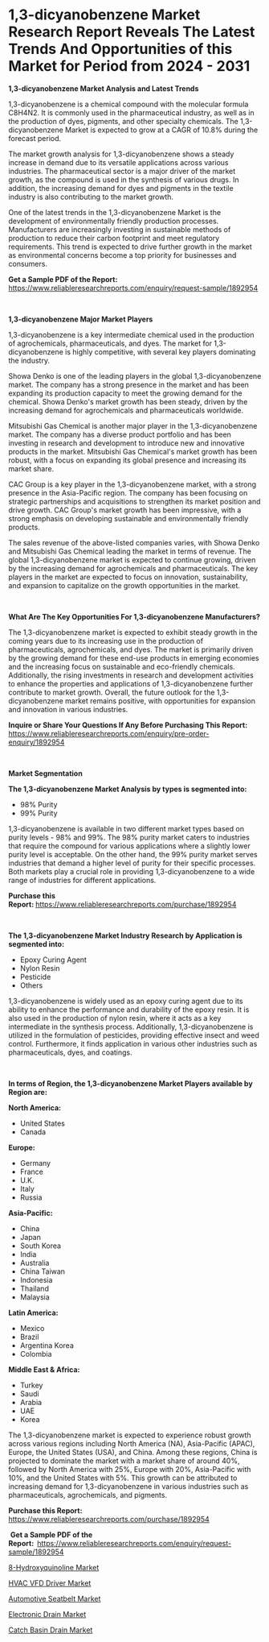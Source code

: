 <p><h1>1,3-dicyanobenzene Market Research Report Reveals The Latest Trends And Opportunities of this Market for Period from 2024 - 2031</h1></p><p><strong>1,3-dicyanobenzene Market Analysis and Latest Trends</strong></p>
<p><p>1,3-dicyanobenzene is a chemical compound with the molecular formula C8H4N2. It is commonly used in the pharmaceutical industry, as well as in the production of dyes, pigments, and other specialty chemicals. The 1,3-dicyanobenzene Market is expected to grow at a CAGR of 10.8% during the forecast period.</p><p>The market growth analysis for 1,3-dicyanobenzene shows a steady increase in demand due to its versatile applications across various industries. The pharmaceutical sector is a major driver of the market growth, as the compound is used in the synthesis of various drugs. In addition, the increasing demand for dyes and pigments in the textile industry is also contributing to the market growth.</p><p>One of the latest trends in the 1,3-dicyanobenzene Market is the development of environmentally friendly production processes. Manufacturers are increasingly investing in sustainable methods of production to reduce their carbon footprint and meet regulatory requirements. This trend is expected to drive further growth in the market as environmental concerns become a top priority for businesses and consumers.</p></p>
<p><strong>Get a Sample PDF of the Report:&nbsp;</strong> <a href="https://www.reliableresearchreports.com/enquiry/request-sample/1892954">https://www.reliableresearchreports.com/enquiry/request-sample/1892954</a></p>
<p>&nbsp;</p>
<p><strong>1,3-dicyanobenzene Major Market Players</strong></p>
<p><p>1,3-dicyanobenzene is a key intermediate chemical used in the production of agrochemicals, pharmaceuticals, and dyes. The market for 1,3-dicyanobenzene is highly competitive, with several key players dominating the industry.</p><p>Showa Denko is one of the leading players in the global 1,3-dicyanobenzene market. The company has a strong presence in the market and has been expanding its production capacity to meet the growing demand for the chemical. Showa Denko's market growth has been steady, driven by the increasing demand for agrochemicals and pharmaceuticals worldwide.</p><p>Mitsubishi Gas Chemical is another major player in the 1,3-dicyanobenzene market. The company has a diverse product portfolio and has been investing in research and development to introduce new and innovative products in the market. Mitsubishi Gas Chemical's market growth has been robust, with a focus on expanding its global presence and increasing its market share.</p><p>CAC Group is a key player in the 1,3-dicyanobenzene market, with a strong presence in the Asia-Pacific region. The company has been focusing on strategic partnerships and acquisitions to strengthen its market position and drive growth. CAC Group's market growth has been impressive, with a strong emphasis on developing sustainable and environmentally friendly products.</p><p>The sales revenue of the above-listed companies varies, with Showa Denko and Mitsubishi Gas Chemical leading the market in terms of revenue. The global 1,3-dicyanobenzene market is expected to continue growing, driven by the increasing demand for agrochemicals and pharmaceuticals. The key players in the market are expected to focus on innovation, sustainability, and expansion to capitalize on the growth opportunities in the market.</p></p>
<p>&nbsp;</p>
<p><strong>What Are The Key Opportunities For 1,3-dicyanobenzene Manufacturers?</strong></p>
<p><p>The 1,3-dicyanobenzene market is expected to exhibit steady growth in the coming years due to its increasing use in the production of pharmaceuticals, agrochemicals, and dyes. The market is primarily driven by the growing demand for these end-use products in emerging economies and the increasing focus on sustainable and eco-friendly chemicals. Additionally, the rising investments in research and development activities to enhance the properties and applications of 1,3-dicyanobenzene further contribute to market growth. Overall, the future outlook for the 1,3-dicyanobenzene market remains positive, with opportunities for expansion and innovation in various industries.</p></p>
<p><strong>Inquire or Share Your Questions If Any Before Purchasing This Report:</strong> <a href="https://www.reliableresearchreports.com/enquiry/pre-order-enquiry/1892954">https://www.reliableresearchreports.com/enquiry/pre-order-enquiry/1892954</a></p>
<p>&nbsp;</p>
<p><strong>Market Segmentation</strong></p>
<p><strong>The 1,3-dicyanobenzene Market Analysis by types is segmented into:</strong></p>
<p><ul><li>98% Purity</li><li>99% Purity</li></ul></p>
<p><p>1,3-dicyanobenzene is available in two different market types based on purity levels - 98% and 99%. The 98% purity market caters to industries that require the compound for various applications where a slightly lower purity level is acceptable. On the other hand, the 99% purity market serves industries that demand a higher level of purity for their specific processes. Both markets play a crucial role in providing 1,3-dicyanobenzene to a wide range of industries for different applications.</p></p>
<p><strong>Purchase this Report:&nbsp;</strong><a href="https://www.reliableresearchreports.com/purchase/1892954">https://www.reliableresearchreports.com/purchase/1892954</a></p>
<p>&nbsp;</p>
<p><strong>The 1,3-dicyanobenzene Market Industry Research by Application is segmented into:</strong></p>
<p><ul><li>Epoxy Curing Agent</li><li>Nylon Resin</li><li>Pesticide</li><li>Others</li></ul></p>
<p><p>1,3-dicyanobenzene is widely used as an epoxy curing agent due to its ability to enhance the performance and durability of the epoxy resin. It is also used in the production of nylon resin, where it acts as a key intermediate in the synthesis process. Additionally, 1,3-dicyanobenzene is utilized in the formulation of pesticides, providing effective insect and weed control. Furthermore, it finds application in various other industries such as pharmaceuticals, dyes, and coatings.</p></p>
<p>&nbsp;</p>
<p><strong>In terms of Region, the 1,3-dicyanobenzene Market Players available by Region are:</strong></p>
<p>
    <p> <strong> North America: </strong>
        <ul>
            <li>United States</li>
            <li>Canada</li>
        </ul>
        </p> 
    <p> <strong> Europe: </strong>
        <ul>
            <li>Germany</li>
            <li>France</li>
            <li>U.K.</li>
            <li>Italy</li>
            <li>Russia</li>
        </ul>
        </p> 
    <p> <strong> Asia-Pacific: </strong>
        <ul>
            <li>China</li>
            <li>Japan</li>
            <li>South Korea</li>
            <li>India</li>
            <li>Australia</li>
            <li>China Taiwan</li>
            <li>Indonesia</li>
            <li>Thailand</li>
            <li>Malaysia</li>
        </ul>
        </p> 
    <p> <strong> Latin America: </strong>
        <ul>
            <li>Mexico</li>
            <li>Brazil</li>
            <li>Argentina Korea</li>
            <li>Colombia</li>
        </ul>
        </p> 
    <p> <strong> Middle East & Africa: </strong>
        <ul>
            <li>Turkey</li>
            <li>Saudi</li>
            <li>Arabia</li>
            <li>UAE</li>
            <li>Korea</li>
        </ul>
    </p>
    </p>
<p><p>The 1,3-dicyanobenzene market is expected to experience robust growth across various regions including North America (NA), Asia-Pacific (APAC), Europe, the United States (USA), and China. Among these regions, China is projected to dominate the market with a market share of around 40%, followed by North America with 25%, Europe with 20%, Asia-Pacific with 10%, and the United States with 5%. This growth can be attributed to increasing demand for 1,3-dicyanobenzene in various industries such as pharmaceuticals, agrochemicals, and pigments.</p></p>
<p><strong>Purchase this Report: </strong><a href="https://www.reliableresearchreports.com/purchase/1892954">https://www.reliableresearchreports.com/purchase/1892954</a></p>
<p>&nbsp;<strong>Get a Sample PDF of the Report:&nbsp;&nbsp;</strong><a href="https://www.reliableresearchreports.com/enquiry/request-sample/1892954">https://www.reliableresearchreports.com/enquiry/request-sample/1892954</a></p>
<p><strong></strong></p>
<p><p><a href="https://military-diascia-e68.notion.site/8-Hydroxyquinoline-Market-Growth-Market-Trends-COVID-19-Impact-and-Forecasts-for-period-from-2024-d8df099cfc964efe85bbe3aca9f4d9db">8-Hydroxyquinoline Market</a></p><p><a href="https://github.com/pgtimber/Market-Research-Report-List-1/blob/main/hvac-vfd-driver-market.md">HVAC VFD Driver Market</a></p><p><a href="https://iodized-pantydraco-05c.notion.site/Global-Automotive-Seatbelt-Market-Size-and-Market-Trends-Insights-and-Projections-from-2024-to-2031-0d5a7e26e6bf431fb9dc8cef9a34eb25">Automotive Seatbelt Market</a></p><p><a href="https://view.publitas.com/reportprime-1/electronic-drain-market-share-market-new-trends-analysis-report-by-type-by-application-by-end-use-by-region-and-segment-forecasts-2024-2031/">Electronic Drain Market</a></p><p><a href="https://view.publitas.com/reportprime-1/catch-basin-drain-market-research-report-provides-thorough-industry-overview-which-offers-an-in-depth-analysis-of-product-trends-and-new-market-divisions/">Catch Basin Drain Market</a></p></p>